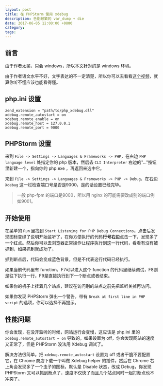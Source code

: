 ```yaml
---
layout: post
title: 在 PHPStorm 使用 xdebug
description: 告别频繁的 var_dump + die
date: 2017-06-05 12:00:00 +0800
category:
tags:
---
```


## 前言

由于作者太菜，只会 windows，所以本文针对的是 windows 环境。

由于作者语文水平不好，文字表达的不一定清楚，所以你可以去看看[这个视频](https://laracasts.com/series/how-to-be-awesome-in-phpstorm/episodes/19)，就算你听不懂应该也能看得懂。

## php.ini 设置

```
zend_extension = "path/to/php_xdebug.dll"
xdebug.remote_autostart = on
xdebug.remote_enable = on
xdebug.remote_host = 127.0.0.1
xdebug.remote_port = 9000
```

## PHPStorm 设置

来到 `File -> Settings -> Languages & Frameworks -> PHP`，在右边 `PHP language level` 处指定你的 php 版本，然后去 `CLI Interpreter` 右边的"..."按钮里新建一个，指向你的 php.exe ，再返回来选中它。

来到 `File -> Settings -> Languages & Frameworks -> PHP -> Debug`，在右边 `Xdebug` 这一栏检查端口号是否是9000，是的话设置已经完毕。

> 一般 php-fpm 的端口是9000，所以用 nginx 的可能需要改成别的端口例如9001。

## 开始使用

在菜单的  `Run` 里找到 `Start Listening for PHP Debug Connections`，点击后发现图标变绿了说明开始监听了，在你方便执行的代码**行号右边**点击一下，发现多了一个红点。然后你可以去浏览器正常操作让程序执行到这一行代码，看看有没有被抓到，如果抓到就成功了。

抓到断点后，代码会变成蓝色背景，但是不代表这行代码已经执行。

如果当前代码里有 function，F7可以进入这个 function 的代码里继续调试，F8则是往下执行一行，F9是直接执行到下一个断点或者结束。

如果你的机子上挂着几个站点，建议在访问别的站点之前先把监听关掉再访问。

如果你发现 PHPStorm 弹出一个警告，带有 `Break at first line in PHP script` 的选项，你可以选择不再提示。

## 性能问题

你会发现，在没开监听的时候，网站运行会变慢，这应该是 php.ini 里的 `xdebug.remote_autostart = on` 导致的，如果设置为 off，你会发现网站的速度又正常了，但是 PHPStorm 没法用 Xdebug 调试了。

解决方法很简单，把 `xdebug.remote_autostart` 设置为 off 或者干脆不要配置它，在 Chrome 商店下载一个叫做 Xdebug helper 的插件，然后在 Chrome 右上角会发现多了一个虫子的图标，默认是 Disable 状态，改成 Debug，你发现 PHPStorm 又可以抓到断点了，速度不仅快了而且几个站点同时一起打断点也不冲突了。
